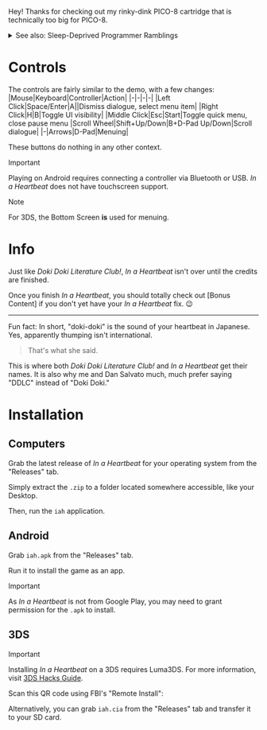 Hey! Thanks for checking out my rinky-dink PICO-8 cartridge that is technically too big for PICO-8.

<details>
  <summary>See also: Sleep-Deprived Programmer Ramblings</summary>
  
  > TLDR: *In a Heartbeat* literally became too big for PICO-8, so I moved it into another game engine.

  *In a Heartbeat* actually runs in LÖVE, "an awesome 2D game framework for Lua."
  > Lua is the same programming language that PICO-8, and Roblox Studio use for code.
  It's also the programming language that I'm the most familiar with.
  
  This is due to the fact that PICO-8 cartridges, among other limitations, have a fixed character limit of 65,535.
  This also includes shared files that are copied into the cartridge on launch.
  
  In pre-LÖVE *In a Heartbeat*, one of these shared files was `images.lua`. It contained all of the game's backgrounds and portraits.
  The thing is, those images were all stored as giant strings of text averaging at 1,300 characters each.
  Having **34** of these "image strings" ended up using over *half* of the character limit.
  > If you want to see what this looked like, check out images.lua.
  <!-- [Bonus Content/Development/images.lua](images.lua).-->
  Be warned, though, that the names of the images are still present, so consider waiting until you finish the game to view it.
  
  
  So imagine my face when I booted the cartridge and PICO-8 told me that I couldn't `#INCLUDE` `renp8.lua` because I was over the character limit...
  
  Now, there exists a tool called [Shrinko8](https://github.com/thisismypassport/shrinko8/) that can take a PICO-8 cartridge and strip away as many unnecessary characters as possible.
  
  So I gave it *In a Heartbeat*.
  
  <!--![A screenshot of text in the Minecraft Five font reading "Error: cart takes too much compressed space!"](shrinko_error.png)-->
  
  Yeah...
  
  So I went looking for ways to get around the character limit.
  
  Enter PICOLÖVE, "an implementation of PICO-8's API in LÖVE."
  
  It... kinda worked.
  It's a bit janky, it's missing some crucial PICO-8 commands, and worst of all, it requires LÖVE **0.10.2**.
  
  So I scrapped it, and decided to "recreate" PICO-8 in LÖVE.
  
  > This will make a bit more sense after you beat the game.
  
  Canonically, *In a Heartbeat* runs in PICO-8. Again, the only reason it doesn't is because of the stupid character limit, and *In a Heartbeat* could *theoretically* run in PICO-8 just fine.
  I'm just too lazy to find out how to trim it down.
  
  Besides, doing it in LÖVE made programming, debugging, and editing 1,000,000x easier.
  
  ---
  As a side note, before I dropped PICOLÖVE, I was adding in the missing functions.
  While testing, I learned that LÖVE **really** hates any strings that contain "%" at all.
  
  And, image strings contain plenty of those.
  So, I also dropped image strings, in favor of `.png` files.
  
  This not only solved the random crashes, but also allowed me to use *Doki Doki Literature Club!*-style portraits.
  
  That is, *Doki Doki Literature Club!* stores portraits as a left half, a right half, and a head.
  
  <!--![A screenshot of a folder in File Explorer showing Sayori's portraits being stored in segments.](ddlc_portraits.png)-->
  
  And, to make my life **way** easier, [DDLC-LÖVE](https://github.com/LukeZGD/DDLC-LOVE/), a remake of *Doki Doki Literature Club!* in LÖVE, already did the drawing for me.
  In fact, it's basically a perfect visual novel engine, coded in a language that I'm **extremely** fluent in.
  
  So technically, *In a Heartbeat* is a *Doki Doki Literature Club!* mod. Only, it's coded in Lua instead of Ren'Py.
  
</details>

# Controls

The controls are fairly similar to the demo, with a few changes:
|Mouse|Keyboard|Controller|Action|
|-|-|-|-|
|Left Click|Space/Enter|A||Dismiss dialogue, select menu item|
|Right Click|H|B|Toggle UI visibility|
|Middle Click|Esc|Start|Toggle quick menu, close pause menu
|Scroll Wheel|Shift+Up/Down|B+D-Pad Up/Down|Scroll dialogue|
|-|Arrows|D-Pad|Menuing|

These buttons do nothing in any other context.

> [!IMPORTANT]
> Playing on Android requires connecting a controller via Bluetooth or USB.
> *In a Heartbeat* does not have touchscreen support.

> [!NOTE]
> For 3DS, the Bottom Screen **is** used for menuing.

# Info

Just like *Doki Doki Literature Club!*, *In a Heartbeat* isn't over until the credits are finished.

Once you finish *In a Heartbeat*, you should totally check out [Bonus Content] if you don't yet have your *In a Heartbeat* fix. 😉

---

Fun fact: In short, "doki-doki" is the sound of your heartbeat in Japanese. Yes, apparently thumping isn't international.
> That's what she said.

This is where both *Doki Doki Literature Club!* and *In a Heartbeat* get their names.
It is also why me and Dan Salvato much, much prefer saying "DDLC" instead of "Doki Doki."

# Installation
## Computers
Grab the latest release of *In a Heartbeat* for your operating system from the "Releases" tab.

Simply extract the `.zip` to a folder located somewhere accessible, like your Desktop.
  
Then, run the `iah` application.
## Android
Grab `iah.apk` from the "Releases" tab.

Run it to install the game as an app.

> [!IMPORTANT]
> As *In a Heartbeat* is not from Google Play, you may need to grant permission for the `.apk` to install.
## 3DS
> [!IMPORTANT]
> Installing *In a Heartbeat* on a 3DS requires Luma3DS. For more information, visit [3DS Hacks Guide](https://3ds.hacks.guide).

Scan this QR code using FBI's "Remote Install":

Alternatively, you can grab `iah.cia` from the "Releases" tab and transfer it to your SD card.
